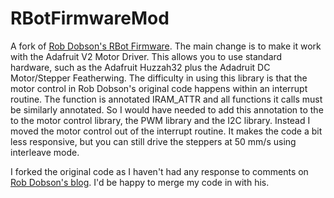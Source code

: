# RBotFirmwareMod

A fork of [Rob Dobson's RBot Firmware](https://github.com/robdobsn/RBotFirmware). The main change is to make it work with the Adafruit V2 Motor Driver. This allows you to use standard hardware, such as the Adafruit Huzzah32 plus the Adadruit DC Motor/Stepper Featherwing. The difficulty in using this library is that the motor control in Rob Dobson's original code happens within an interrupt routine. The function is annotated IRAM_ATTR and all functions it calls must be similarly annotated. So I would have needed to add this annotation to the to the motor control library, the PWM library and the I2C library. Instead I moved the motor control out of the interrupt routine. It makes the code a bit less responsive, but you can still drive the steppers at 50 mm/s using interleave mode.

I forked the original code as I haven't had any response to comments on [Rob Dobson's blog](https://robdobson.com/2018/09/sandbot-software-revamp). I'd be happy to merge my code in with his.
